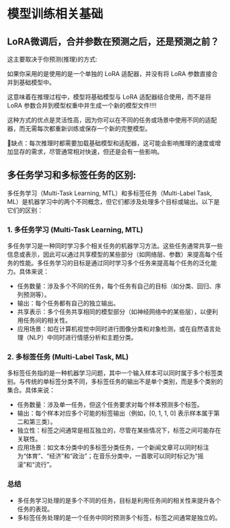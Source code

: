 # 模型训练相关基础

## LoRA微调后，合并参数在预测之后，还是预测之前？

这主要取决于你预测(推理)的方式:

如果你采用的是使用的是一个单独的 LoRA 适配器，并没有将 LoRA 参数直接合并到基础模型中。

这意味着在推理过程中，模型将基础模型与 LoRA 适配器结合使用，而不是将 LoRA 参数合并到模型权重中并生成一个新的模型文件‼️‼️

这种方式的优点是灵活性高，因为你可以在不同的任务或场景中使用不同的适配器，而无需每次都重新训练或保存一个新的完整模型。

🚨缺点：每次推理时都需要加载基础模型和适配器，这可能会影响推理的速度或增加显存的需求，尽管通常相对快速，但还是会有一些影响。


## 多任务学习和多标签任务的区别:

多任务学习（Multi-Task Learning, MTL）和多标签任务（Multi-Label Task, ML）是机器学习中的两个不同概念，但它们都涉及处理多个目标或输出。以下是它们的区别：

### 1. 多任务学习 (Multi-Task Learning, MTL)

多任务学习是一种同时学习多个相关任务的机器学习方法。这些任务通常共享一些信息或表示，因此可以通过共享模型的某些部分（如网络层、参数）来提高每个任务的性能。多任务学习的目标是通过同时学习多个任务来提高每个任务的泛化能力。具体来说：

- 任务数量：涉及多个不同的任务，每个任务有自己的目标（如分类、回归、序列预测等）。
- 输出：每个任务都有自己的独立输出。
- 共享表示：多个任务共享相同的模型部分（如神经网络中的某些层），以便利用任务间的相关性。
- 应用场景：如在计算机视觉中同时进行图像分类和对象检测，或在自然语言处理（NLP）中同时进行情感分析和主题分类。

### 2. 多标签任务 (Multi-Label Task, ML)

多标签任务指的是一种机器学习问题，其中一个输入样本可以同时属于多个标签类别。与传统的单标签分类不同，多标签任务的输出不是单个类别，而是多个类别的集合。具体来说：

- 任务数量：涉及单一任务，但这个任务要求对每个样本预测多个标签。
- 输出：每个样本对应多个可能的标签输出（例如，[0, 1, 1, 0] 表示样本属于第二和第三类）。
- 独立性：标签之间通常是相互独立的，尽管在某些情况下，标签之间可能存在关联性。
- 应用场景：如文本分类中的多标签分类任务，一个新闻文章可以同时标注为“体育”、“经济”和“政治”；在音乐分类中，一首歌可以同时标记为“摇滚”和“流行”。

### 总结

- 多任务学习处理的是多个不同的任务，目标是利用任务间的相关性来提升各个任务的表现。
- 多标签任务处理的是一个任务中同时预测多个标签，标签之间通常是独立的。
